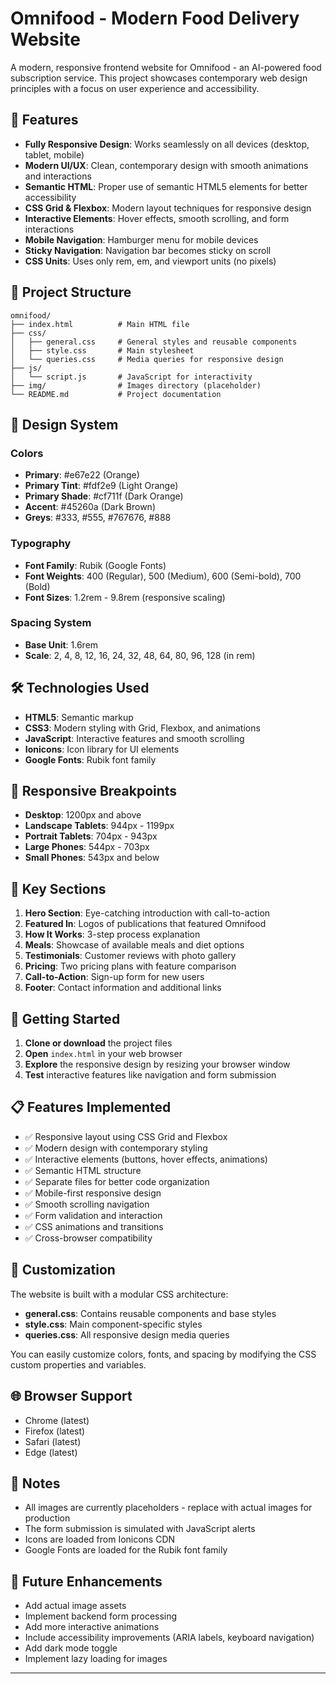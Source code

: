 # Omnifood - Modern Food Delivery Website

A modern, responsive frontend website for Omnifood - an AI-powered food subscription service. This project showcases contemporary web design principles with a focus on user experience and accessibility.

## 🚀 Features

- **Fully Responsive Design**: Works seamlessly on all devices (desktop, tablet, mobile)
- **Modern UI/UX**: Clean, contemporary design with smooth animations and interactions
- **Semantic HTML**: Proper use of semantic HTML5 elements for better accessibility
- **CSS Grid & Flexbox**: Modern layout techniques for responsive design
- **Interactive Elements**: Hover effects, smooth scrolling, and form interactions
- **Mobile Navigation**: Hamburger menu for mobile devices
- **Sticky Navigation**: Navigation bar becomes sticky on scroll
- **CSS Units**: Uses only rem, em, and viewport units (no pixels)

## 📁 Project Structure

```
omnifood/
├── index.html          # Main HTML file
├── css/
│   ├── general.css     # General styles and reusable components
│   ├── style.css       # Main stylesheet
│   └── queries.css     # Media queries for responsive design
├── js/
│   └── script.js       # JavaScript for interactivity
├── img/                # Images directory (placeholder)
└── README.md           # Project documentation
```

## 🎨 Design System

### Colors
- **Primary**: #e67e22 (Orange)
- **Primary Tint**: #fdf2e9 (Light Orange)
- **Primary Shade**: #cf711f (Dark Orange)
- **Accent**: #45260a (Dark Brown)
- **Greys**: #333, #555, #767676, #888

### Typography
- **Font Family**: Rubik (Google Fonts)
- **Font Weights**: 400 (Regular), 500 (Medium), 600 (Semi-bold), 700 (Bold)
- **Font Sizes**: 1.2rem - 9.8rem (responsive scaling)

### Spacing System
- **Base Unit**: 1.6rem
- **Scale**: 2, 4, 8, 12, 16, 24, 32, 48, 64, 80, 96, 128 (in rem)

## 🛠️ Technologies Used

- **HTML5**: Semantic markup
- **CSS3**: Modern styling with Grid, Flexbox, and animations
- **JavaScript**: Interactive features and smooth scrolling
- **Ionicons**: Icon library for UI elements
- **Google Fonts**: Rubik font family

## 📱 Responsive Breakpoints

- **Desktop**: 1200px and above
- **Landscape Tablets**: 944px - 1199px
- **Portrait Tablets**: 704px - 943px
- **Large Phones**: 544px - 703px
- **Small Phones**: 543px and below

## 🎯 Key Sections

1. **Hero Section**: Eye-catching introduction with call-to-action
2. **Featured In**: Logos of publications that featured Omnifood
3. **How It Works**: 3-step process explanation
4. **Meals**: Showcase of available meals and diet options
5. **Testimonials**: Customer reviews with photo gallery
6. **Pricing**: Two pricing plans with feature comparison
7. **Call-to-Action**: Sign-up form for new users
8. **Footer**: Contact information and additional links

## 🚀 Getting Started

1. **Clone or download** the project files
2. **Open** `index.html` in your web browser
3. **Explore** the responsive design by resizing your browser window
4. **Test** interactive features like navigation and form submission

## 📋 Features Implemented

- ✅ Responsive layout using CSS Grid and Flexbox
- ✅ Modern design with contemporary styling
- ✅ Interactive elements (buttons, hover effects, animations)
- ✅ Semantic HTML structure
- ✅ Separate files for better code organization
- ✅ Mobile-first responsive design
- ✅ Smooth scrolling navigation
- ✅ Form validation and interaction
- ✅ CSS animations and transitions
- ✅ Cross-browser compatibility

## 🎨 Customization

The website is built with a modular CSS architecture:

- **general.css**: Contains reusable components and base styles
- **style.css**: Main component-specific styles
- **queries.css**: All responsive design media queries

You can easily customize colors, fonts, and spacing by modifying the CSS custom properties and variables.

## 🌐 Browser Support

- Chrome (latest)
- Firefox (latest)
- Safari (latest)
- Edge (latest)

## 📝 Notes

- All images are currently placeholders - replace with actual images for production
- The form submission is simulated with JavaScript alerts
- Icons are loaded from Ionicons CDN
- Google Fonts are loaded for the Rubik font family

## 🔧 Future Enhancements

- Add actual image assets
- Implement backend form processing
- Add more interactive animations
- Include accessibility improvements (ARIA labels, keyboard navigation)
- Add dark mode toggle
- Implement lazy loading for images

---

